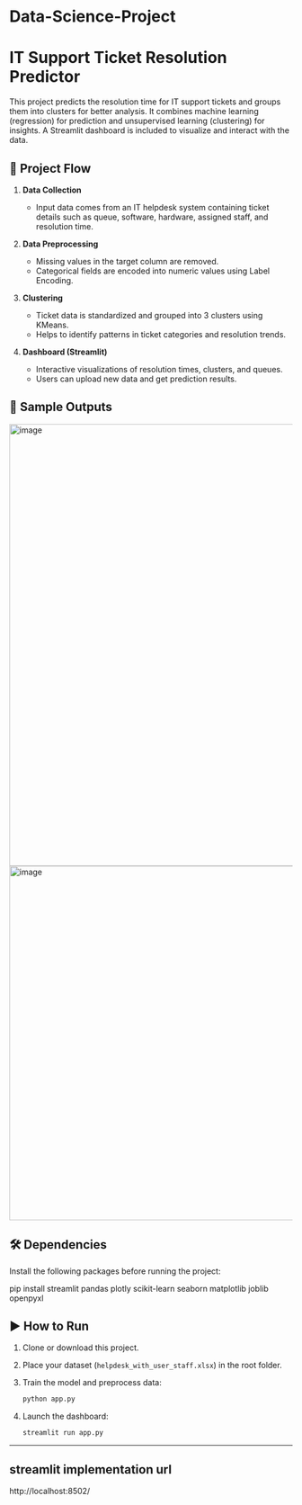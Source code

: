 # Data-Science-Project

# IT Support Ticket Resolution Predictor

This project predicts the resolution time for IT support tickets and groups them into clusters for better analysis. 
It combines machine learning (regression) for prediction and unsupervised learning (clustering) for insights. 
A Streamlit dashboard is included to visualize and interact with the data.


## 📂 Project Flow

1. **Data Collection**

   * Input data comes from an IT helpdesk system containing ticket details such as queue, software, hardware, assigned staff, and resolution time.

2. **Data Preprocessing**

   * Missing values in the target column are removed.
   * Categorical fields are encoded into numeric values using Label Encoding.

3. **Clustering**

   * Ticket data is standardized and grouped into 3 clusters using KMeans.
   * Helps to identify patterns in ticket categories and resolution trends.

4. **Dashboard (Streamlit)**

   * Interactive visualizations of resolution times, clusters, and queues.
   * Users can upload new data and get prediction results.

## 📸 Sample Outputs

<img width="811" height="786" alt="image" src="https://github.com/user-attachments/assets/8cbb6872-138e-4116-83ed-3b94dfd5b6db" />

<img width="812" height="630" alt="image" src="https://github.com/user-attachments/assets/5027ea37-e712-428a-b2b6-9c3bc189dd42" />




## 🛠️ Dependencies

Install the following packages before running the project:

pip install streamlit pandas plotly scikit-learn seaborn matplotlib joblib openpyxl

## ▶️ How to Run

1. Clone or download this project.
2. Place your dataset (`helpdesk_with_user_staff.xlsx`) in the root folder.
3. Train the model and preprocess data:

   ```bash
   python app.py
   ```
4. Launch the dashboard:

   ```bash
   streamlit run app.py
   ```

---

## streamlit implementation url

http://localhost:8502/

